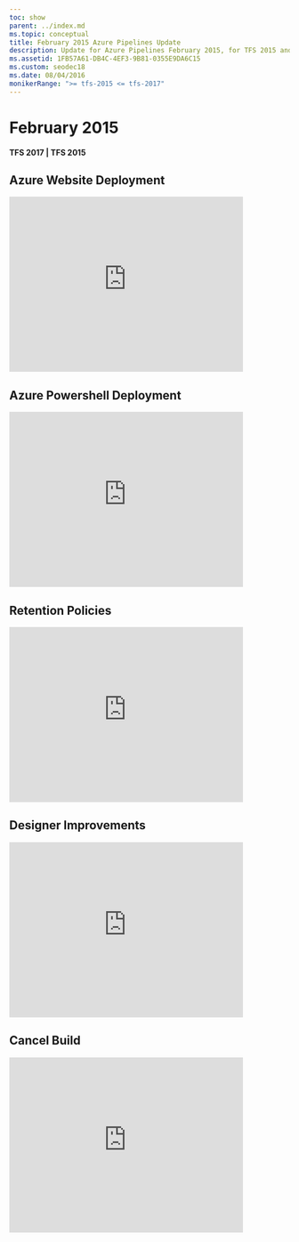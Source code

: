 ```yaml
---
toc: show
parent: ../index.md
ms.topic: conceptual
title: February 2015 Azure Pipelines Update
description: Update for Azure Pipelines February 2015, for TFS 2015 and TFS 2017
ms.assetid: 1FB57A61-DB4C-4EF3-9B81-0355E9DA6C15
ms.custom: seodec18
ms.date: 08/04/2016
monikerRange: ">= tfs-2015 <= tfs-2017"
---
```


# February 2015

**TFS 2017 | TFS 2015**

## Azure Website Deployment

<iframe width="420" height="315" src="https://www.youtube.com/embed/aLprCE3uRHs" frameborder="0" allowfullscreen="true"></iframe>

## Azure Powershell Deployment

<iframe width="420" height="315" src="https://www.youtube.com/embed/uRI94SJ_XoE" frameborder="0" allowfullscreen="true"></iframe>

## Retention Policies

<iframe width="420" height="315" src="https://www.youtube.com/embed/XNB-0KJqaSw" frameborder="0" allowfullscreen="true"></iframe>
			
## Designer Improvements

<iframe width="420" height="315" src="https://www.youtube.com/embed/tT7IcT6YgRs" frameborder="0" allowfullscreen="true"></iframe>
			
## Cancel Build

<iframe width="420" height="315" src="https://www.youtube.com/embed/c8NtztXWG6U" frameborder="0" allowfullscreen="true"></iframe>
